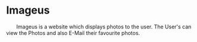 # Imageus
&nbsp;&nbsp;&nbsp;&nbsp;&nbsp;&nbsp; Imageus is a website which displays photos to the user. The User's can view the Photos and also E-Mail their favourite photos.

